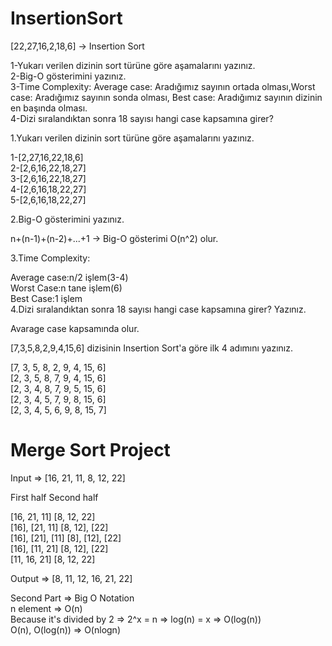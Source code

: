 # InsertionSort

[22,27,16,2,18,6] -> Insertion Sort<br/>

1-Yukarı verilen dizinin sort türüne göre aşamalarını yazınız.<br/>
2-Big-O gösterimini yazınız.<br/>
3-Time Complexity: Average case: Aradığımız sayının ortada olması,Worst case: Aradığımız sayının sonda olması, Best case: Aradığımız sayının dizinin en başında olması.<br/>
4-Dizi sıralandıktan sonra 18 sayısı hangi case kapsamına girer? <br/>

1.Yukarı verilen dizinin sort türüne göre aşamalarını yazınız. <br/>

1-[2,27,16,22,18,6]<br/>
2-[2,6,16,22,18,27]<br/>
3-[2,6,16,22,18,27]<br/>
4-[2,6,16,18,22,27]<br/>
5-[2,6,16,18,22,27] <br/>


2.Big-O gösterimini yazınız.<br/>

n+(n-1)+(n-2)+...+1 -> Big-O gösterimi O(n^2) olur.<br/>

3.Time Complexity:<br/>

Average case:n/2 işlem(3-4)<br/>
Worst Case:n tane işlem(6)<br/>
Best Case:1 işlem<br/>
4.Dizi sıralandıktan sonra 18 sayısı hangi case kapsamına girer? Yazınız.<br/>

Avarage case kapsamında olur.<br/>

[7,3,5,8,2,9,4,15,6] dizisinin Insertion Sort'a göre ilk 4 adımını yazınız.<br/>


[7, 3, 5, 8, 2, 9, 4, 15, 6]<br/>
[2, 3, 5, 8, 7, 9, 4, 15, 6]<br/>
[2, 3, 4, 8, 7, 9, 5, 15, 6]<br/>
[2, 3, 4, 5, 7, 9, 8, 15, 6]<br/>
[2, 3, 4, 5, 6, 9, 8, 15, 7]<br/>


# Merge Sort Project <br/>

Input => [16, 21, 11, 8, 12, 22]<br/>

First half	Second half<br/>

[16, 21, 11]	[8, 12, 22]<br/>
[16], [21, 11]	[8, 12], [22]<br/>
[16], [21], [11]	[8], [12], [22]<br/>
[16], [11, 21]	[8, 12], [22]<br/>
[11, 16, 21]	[8, 12, 22]<br/>

Output => [8, 11, 12, 16, 21, 22]<br/>

Second Part => Big O Notation<br/>
n element => O(n) <br/>
Because it's divided by 2 => 2^x = n => log(n) = x => O(log(n))<br/>
O(n), O(log(n)) => O(nlogn)

